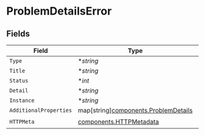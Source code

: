 # ProblemDetailsError


## Fields

| Field                                                                             | Type                                                                              | Required                                                                          | Description                                                                       |
| --------------------------------------------------------------------------------- | --------------------------------------------------------------------------------- | --------------------------------------------------------------------------------- | --------------------------------------------------------------------------------- |
| `Type`                                                                            | **string*                                                                         | :heavy_minus_sign:                                                                | N/A                                                                               |
| `Title`                                                                           | **string*                                                                         | :heavy_minus_sign:                                                                | N/A                                                                               |
| `Status`                                                                          | **int*                                                                            | :heavy_minus_sign:                                                                | N/A                                                                               |
| `Detail`                                                                          | **string*                                                                         | :heavy_minus_sign:                                                                | N/A                                                                               |
| `Instance`                                                                        | **string*                                                                         | :heavy_minus_sign:                                                                | N/A                                                                               |
| `AdditionalProperties`                                                            | map[string][components.ProblemDetails](../../models/components/problemdetails.md) | :heavy_minus_sign:                                                                | N/A                                                                               |
| `HTTPMeta`                                                                        | [components.HTTPMetadata](../../models/components/httpmetadata.md)                | :heavy_check_mark:                                                                | N/A                                                                               |